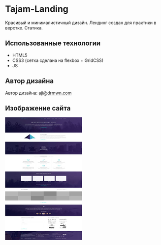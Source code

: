 # Tajam-Landing
Красивый и минималистичный дизайн.
Лендинг создан для практики в верстке.
Статика.
## Использованные технологии
 * HTML5
 * CSS3 (сетка сделана на flexbox + GridCSS)
 * JS
## Автор дизайна
Автор дизайна: aji@drmwn.com
## Изображение сайта
![Макет сайта](maket-img.jpg)
